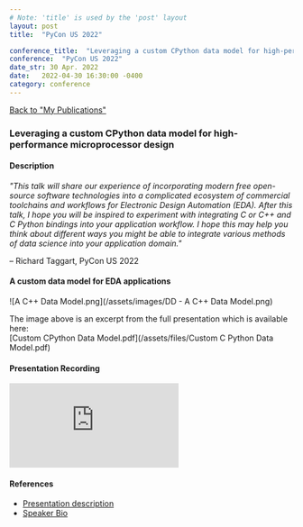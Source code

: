 ```yaml
---
# Note: 'title' is used by the 'post' layout
layout: post
title:  "PyCon US 2022"

conference_title:  "Leveraging a custom CPython data model for high-performance microprocessor design"
conference:  "PyCon US 2022"
date_str: 30 Apr. 2022
date:   2022-04-30 16:30:00 -0400
category: conference
---
```

<head>
    <link rel="stylesheet" href="{{ '/assets/css/publications.css' | relative_url }}" />
</head>

[Back to "My Publications"](/pubs)

### Leveraging a custom CPython data model for high-performance microprocessor design

#### Description
_"This talk will share our experience of incorporating modern free open-source software technologies into a complicated ecosystem of commercial toolchains and workflows for Electronic Design Automation (EDA). After this talk, I hope you will be inspired to experiment with integrating C or C++ and C Python bindings into your application workflow. I hope this may help you think about different ways you might be able to integrate various methods of data science into your application domain."_  
<div class="quote-author">– Richard Taggart, PyCon US 2022</div>

#### A custom data model for EDA applications
![A C++ Data Model.png](/assets/images/DD - A C++ Data Model.png)

The image above is an excerpt from the full presentation which is available here:  
[Custom CPython Data Model.pdf](/assets/files/Custom C Python Data Model.pdf)


#### Presentation Recording
<!-- Original size: 560x315 -->

<!-- <div> -->
<iframe class="player_view" src="https://www.youtube-nocookie.com/embed/mbssZpB7U50?si=6toeWhYZGy4h161k" title="YouTube video player" frameborder="0" allow="accelerometer; autoplay; clipboard-write; encrypted-media; gyroscope; picture-in-picture; web-share" referrerpolicy="strict-origin-when-cross-origin" allowfullscreen></iframe>
<!-- </div> -->

<div class="spacer"></div>

#### References
- [Presentation description](https://us.pycon.org/2022/schedule/presentation/56/)
- [Speaker Bio](https://us.pycon.org/2022/speaker/profile/60/index.html)
